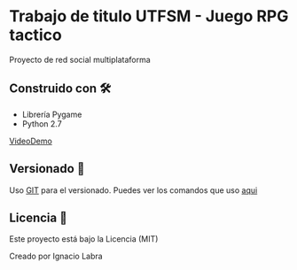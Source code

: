 # Trabajo de titulo UTFSM - Juego RPG tactico

Proyecto de red social multiplataforma

## Construido con 🛠️

* Librería Pygame
* Python 2.7

[VideoDemo](https://www.facebook.com/naxo.rojas.9/videos/1485667201447882)

## Versionado 📌

Uso [GIT](https://git-scm.com/) para el versionado.
Puedes ver los comandos que uso [aqui](https://nacholabraweb.000webhostapp.com/docs/Tutoriales.html)

## Licencia 📄

Este proyecto está bajo la Licencia (MIT)

Creado por Ignacio Labra
